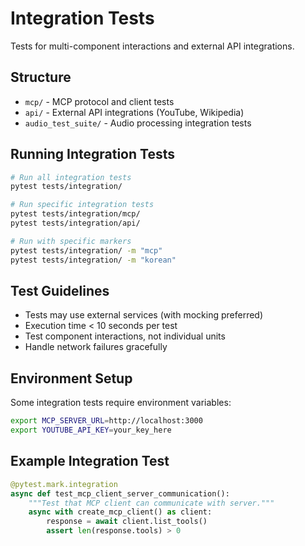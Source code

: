 # Integration Tests

Tests for multi-component interactions and external API integrations.

## Structure

- `mcp/` - MCP protocol and client tests
- `api/` - External API integrations (YouTube, Wikipedia)
- `audio_test_suite/` - Audio processing integration tests

## Running Integration Tests

```bash
# Run all integration tests
pytest tests/integration/

# Run specific integration tests
pytest tests/integration/mcp/
pytest tests/integration/api/

# Run with specific markers
pytest tests/integration/ -m "mcp"
pytest tests/integration/ -m "korean"
```

## Test Guidelines

- Tests may use external services (with mocking preferred)
- Execution time < 10 seconds per test
- Test component interactions, not individual units
- Handle network failures gracefully

## Environment Setup

Some integration tests require environment variables:
```bash
export MCP_SERVER_URL=http://localhost:3000
export YOUTUBE_API_KEY=your_key_here
```

## Example Integration Test

```python
@pytest.mark.integration
async def test_mcp_client_server_communication():
    """Test that MCP client can communicate with server."""
    async with create_mcp_client() as client:
        response = await client.list_tools()
        assert len(response.tools) > 0
```